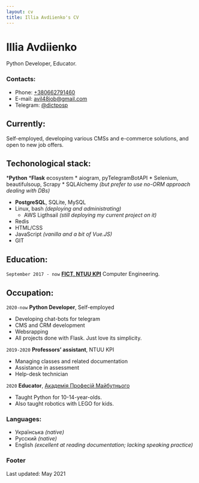 ```yaml
---
layout: cv
title: Illia Avdiienko's CV
---
```

# Illia Avdiienko
Python Developer, Educator.


### Contacts:
* Phone: [+380662791460](tel:+380662791460)
* E-mail: [avil48job@gmail.com](mailto:avil48job@gmail.com)
* Telegram: [@dictposp](https://t.me/dictprosp)

## Currently:

Self-employed, developing various CMSs and e-commerce solutions, and open to new job offers.

## Techonological stack:

*__Python__
    *__Flask__ ecosystem
    * aiogram, pyTelegramBotAPI
    * Selenium, beautifulsoup, Scrapy
    * SQLAlchemy _(but prefer to use no-ORM approach dealing with DBs)_
* __PostgreSQL__, SQLite, MySQL
* Linux, bash _(deploying and administrating)_
    * AWS Ligthsail _(still deploying my current project on it)_
* Redis
* HTML/CSS
* JavaScript _(vanilla and a bit of Vue.JS)_
* GIT

## Education:

`September 2017 - now`
__[FICT, NTUU KPI](https://fiot.kpi.ua/)__
Computer Engineering.

## Occupation:

`2020-now`
__Python Developer__, Self-employed

- Developing chat-bots for telegram
- CMS and CRM development
- Websrapping
- All projects done with Flask. Just love its simplicity.

`2019-2020`
__Professors’ assistant__, NTUU KPI

- Managing classes and related documentation
- Assistance in assessment
- Help-desk technician

`2020`
__Educator__, [Академія Професій Майбутнього](https://academyua.com/ua/pro-nas)

- Taught Python for 10-14-year-olds.
- Also taught robotics with LEGO for kids.

### Languages:

- Українська _(native)_
- Русский _(native)_
- English _(excellent at reading documentation; lacking speaking practice)_

### Footer

Last updated: May 2021


